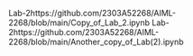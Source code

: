 Lab-2https://github.com/2303A52268/AIML-2268/blob/main/Copy_of_Lab_2.ipynb
Lab-2https://github.com/2303A52268/AIML-2268/blob/main/Another_copy_of_Lab(2).ipynb
